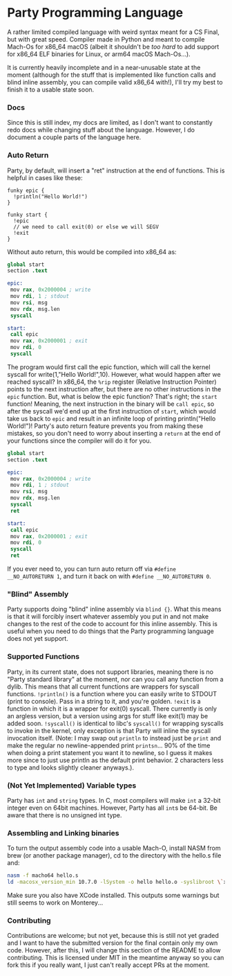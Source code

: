 # Party Programming Language

A rather limited compiled language with weird syntax meant for a CS Final, but with great speed. Compiler made in Python and meant to compile Mach-Os for x86_64 macOS (albeit it shouldn't be *too hard* to add support for x86_64 ELF binaries for Linux, or arm64 macOS Mach-Os...).

It is currently heavily incomplete and in a near-unusable state at the moment (although for the stuff that is implemented like function calls and blind inline assembly, you can compile valid x86_64 with!), I'll try my best to finish it to a usable state soon.

### Docs

Since this is still indev, my docs are limited, as I don't want to constantly redo docs while changing stuff about the language. However, I do document a couple parts of the language here.

### Auto Return

Party, by default, will insert a "ret" instruction at the end of functions. This is helpful in cases like these:

```
funky epic {
  !println("Hello World!")
}

funky start {
  !epic
  // we need to call exit(0) or else we will SEGV
  !exit
}
```
Without auto return, this would be compiled into x86_64 as:

```s
global start
section .text

epic:
 mov rax, 0x2000004 ; write
 mov rdi, 1 ; stdout
 mov rsi, msg
 mov rdx, msg.len
 syscall

start:
 call epic
 mov rax, 0x2000001 ; exit
 mov rdi, 0
 syscall
```
The program would first call the epic function, which will call the kernel syscall for write(1,"Hello World!",10). However, what would happen after we reached syscall? In x86_64, the `%rip` register (Relative Instruction Pointer) points to the next instruction after, but there are no other instructions in the `epic` function. But, what is below the epic function? That's right; the `start` function! Meaning, the next instruction in the binary will be `call epic`, so after the syscall we'd end up at the first instruction of `start`, which would take us back to `epic` and result in an infinite loop of printing println("Hello World!")! Party's auto return feature prevents you from making these mistakes, so you don't need to worry about inserting a `return` at the end of your functions since the compiler will do it for you.

```s
global start
section .text

epic:
 mov rax, 0x2000004 ; write
 mov rdi, 1 ; stdout
 mov rsi, msg
 mov rdx, msg.len
 syscall
 ret

start:
 call epic
 mov rax, 0x2000001 ; exit
 mov rdi, 0
 syscall
 ret
```

If you ever need to, you can turn auto return off via `#define __NO_AUTORETURN 1`, and turn it back on with `#define __NO_AUTORETURN 0`.

### "Blind" Assembly

Party supports doing "blind" inline assembly via `blind {}`. What this means is that it will forcibly insert whatever assembly you put in and not make changes to the rest of the code to account for this inline assembly. This is useful when you need to do things that the Party programming language does not yet support.

### Supported Functions

Party, in its current state, does not support libraries, meaning there is no "Party standard library" at the moment, nor can you call any function from a dylib. This means that all current functions are wrappers for syscall functions. `!println()` is a function where you can easily write to STDOUT (print to console). Pass in a string to it, and you're golden. `!exit` is a function in which it is a wrapper for exit(0) syscall. There currently is only an argless version, but a version using args for stuff like exit(1) may be added soon. `!syscall()` is identical to libc's `syscall()` for wrapping syscalls to invoke in the kernel, only exception is that Party will inline the syscall invocation itself. (Note: I may swap out `println` to instead just be `print` and make the regular no newline-appended print `printsn`... 90% of the time when doing a print statement you want it to newline, so I guess it makes more since to just use println as the default print behavior. 2 characters less to type and looks slightly cleaner anyways.).

### (Not Yet Implemented) Variable types

Party has `int` and `string` types. In C, most compilers will make `int` a 32-bit integer even on 64bit machines. However, Party has all `int`s be 64-bit. Be aware that there is no unsigned int type.

### Assembling and Linking binaries

To turn the output assembly code into a usable Mach-O, install NASM from brew (or another package manager), cd to the directory with the hello.s file and:

```sh
nasm -f macho64 hello.s
ld -macosx_version_min 10.7.0 -lSystem -o hello hello.o -syslibroot \`xcrun -sdk macosx --show-sdk-path\`
```

Make sure you also have XCode installed. This outputs some warnings but still seems to work on Monterey...

### Contributing

Contributions are welcome; but not yet, because this is still not yet graded and I want to have the submitted version for the final contain only my own code. However, after this, I will change this section of the README to allow contributing. This is licensed under MIT in the meantime anyway so you can fork this if you really want, I just can't really accept PRs at the moment.

